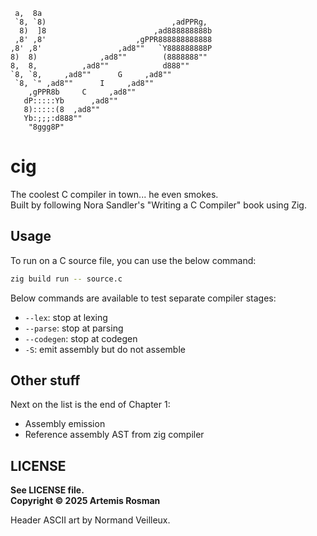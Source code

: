 ```
 a,  8a
 `8, `8)                            ,adPPRg,
  8)  ]8                        ,ad888888888b
 ,8' ,8'                    ,gPPR888888888888
,8' ,8'                 ,ad8""   `Y888888888P
8)  8)              ,ad8""        (8888888""
8,  8,          ,ad8""            d888""
`8, `8,     ,ad8""      G     ,ad8""
 `8, `" ,ad8""      I     ,ad8""
    ,gPPR8b     C     ,ad8""
   dP:::::Yb      ,ad8""
   8):::::(8  ,ad8""
   Yb:;;;:d888""
    "8ggg8P"
```

# cig

The coolest C compiler in town... he even smokes.  
Built by following Nora Sandler's "Writing a C Compiler" book using Zig.

## Usage
To run on a C source file, you can use the below command:

```bash
zig build run -- source.c

```
Below commands are available to test separate compiler stages:
- `--lex`: stop at lexing
- `--parse`: stop at parsing
- `--codegen`: stop at codegen
- `-S`: emit assembly but do not assemble

## Other stuff
Next on the list is the end of Chapter 1:
- Assembly emission
- Reference assembly AST from zig compiler

## LICENSE
**See LICENSE file.**  
**Copyright © 2025 Artemis Rosman**

Header ASCII art by Normand Veilleux.

